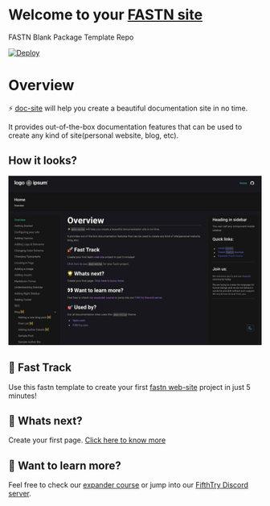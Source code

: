 # Welcome to your [FASTN site](https://fastn.io/)

FASTN Blank Package Template Repo

[![Deploy](https://www.herokucdn.com/deploy/button.svg)](https://heroku.com/deploy?template=https://github.com/fifthtry/fastn-heroku&env[DOWNLOAD_BASE_URL]=https://raw.githubusercontent.com/anantya257/portfolio/main/)


# Overview

⚡️ [doc-site](https://fastn-community.github.io/doc-site/) will help you create
a beautiful documentation site in no time.

It provides out-of-the-box documentation features that can be used to create any kind of site(personal website, blog, etc).

## How it looks?

![doc-site](.github/assets/doc-site-example-dark.jpg)


## 🚀 Fast Track

Use this fastn template to create your first [fastn web-site](https://fastn.com/expander/hello-world/-/build/) project in just 5 minutes!

## 🌟 Whats next?

Create your first page. [Click here to know more](https://fastn-community.github.io/doc-site/page/)


## 👀 Want to learn more?

Feel free to check our [expander course](https://fastn.com/expander/) or jump into our [FifthTry Discord server](https://discord.gg/bucrdvptYd).

